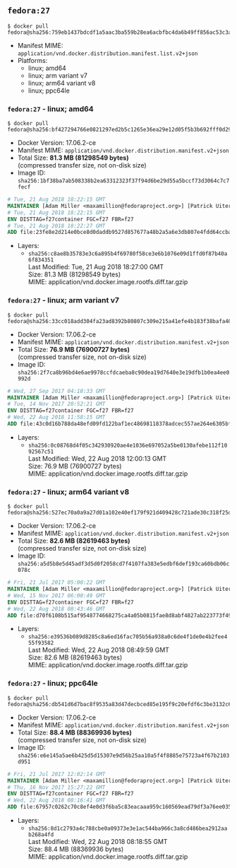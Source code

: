## `fedora:27`

```console
$ docker pull fedora@sha256:759eb1437bdcdf1a5aac3ba559b28ea6acbfbc4da6b49ff856ac53c3a6789c26
```

-	Manifest MIME: `application/vnd.docker.distribution.manifest.list.v2+json`
-	Platforms:
	-	linux; amd64
	-	linux; arm variant v7
	-	linux; arm64 variant v8
	-	linux; ppc64le

### `fedora:27` - linux; amd64

```console
$ docker pull fedora@sha256:bf427294766e0821297ed2b5c1265e36ea29e12d05f5b3b692fff0d2983e42ee
```

-	Docker Version: 17.06.2-ce
-	Manifest MIME: `application/vnd.docker.distribution.manifest.v2+json`
-	Total Size: **81.3 MB (81298549 bytes)**  
	(compressed transfer size, not on-disk size)
-	Image ID: `sha256:1bf38ba7ab508338b2ea63312323f37f94d6be29d55a5bccf73d3064c7c7fecf`

```dockerfile
# Tue, 21 Aug 2018 18:22:15 GMT
MAINTAINER [Adam Miller <maxamillion@fedoraproject.org>] [Patrick Uiterwijk <patrick@puiterwijk.org>]
# Tue, 21 Aug 2018 18:22:15 GMT
ENV DISTTAG=f27container FGC=f27 FBR=f27
# Tue, 21 Aug 2018 18:22:27 GMT
ADD file:23fe8e2d214e0bce8d0daddb9527d857677a48b2a5a6e3db807e4fdd64ccbab3 in / 
```

-	Layers:
	-	`sha256:c8ae8b35783e3c6a895b4f69780f58ce3e6b1076e09d1ffd0f87b40a6f834351`  
		Last Modified: Tue, 21 Aug 2018 18:27:00 GMT  
		Size: 81.3 MB (81298549 bytes)  
		MIME: application/vnd.docker.image.rootfs.diff.tar.gzip

### `fedora:27` - linux; arm variant v7

```console
$ docker pull fedora@sha256:33cc018add304fa23ad8392b80807c309e215a41efe4b183f38bafa4063dde0d
```

-	Docker Version: 17.06.2-ce
-	Manifest MIME: `application/vnd.docker.distribution.manifest.v2+json`
-	Total Size: **76.9 MB (76900727 bytes)**  
	(compressed transfer size, not on-disk size)
-	Image ID: `sha256:2f7ca8b96bd4e6ae9978ccfdcaeba8c90dea19d7640e3e19dfb1b0ea4ee0992d`

```dockerfile
# Wed, 27 Sep 2017 04:18:33 GMT
MAINTAINER [Adam Miller <maxamillion@fedoraproject.org>] [Patrick Uiterwijk <patrick@puiterwijk.org>]
# Tue, 14 Nov 2017 20:52:21 GMT
ENV DISTTAG=f27container FGC=f27 FBR=f27
# Wed, 22 Aug 2018 11:58:15 GMT
ADD file:43c0d16b788da48efd09fd122baf1ec48698118378adcec557ae264e6305bfae in / 
```

-	Layers:
	-	`sha256:0c08768d4f05c342930920ae4e1036e697052a5be0130afebe112f1092567c51`  
		Last Modified: Wed, 22 Aug 2018 12:00:13 GMT  
		Size: 76.9 MB (76900727 bytes)  
		MIME: application/vnd.docker.image.rootfs.diff.tar.gzip

### `fedora:27` - linux; arm64 variant v8

```console
$ docker pull fedora@sha256:527ec70a0a9a27d01a102e40ef179f921d409428c721ade30c318f25d46227c7
```

-	Docker Version: 17.06.2-ce
-	Manifest MIME: `application/vnd.docker.distribution.manifest.v2+json`
-	Total Size: **82.6 MB (82619463 bytes)**  
	(compressed transfer size, not on-disk size)
-	Image ID: `sha256:a5d5b8e5d45adf3d5d0f2058cd7f4107fa383e5edbf6def193ca60bdb06c078c`

```dockerfile
# Fri, 21 Jul 2017 05:00:22 GMT
MAINTAINER [Adam Miller <maxamillion@fedoraproject.org>] [Patrick Uiterwijk <patrick@puiterwijk.org>]
# Wed, 15 Nov 2017 06:00:49 GMT
ENV DISTTAG=f27container FGC=f27 FBR=f27
# Wed, 22 Aug 2018 08:43:46 GMT
ADD file:d70f6108b515af9548774668275ca4a05b0815fae8d8abf4827ab223773f49f4 in / 
```

-	Layers:
	-	`sha256:e39536b089d8285c8a6ed16fac705b56a938a0c6de4f1de0e4b2fee455f93582`  
		Last Modified: Wed, 22 Aug 2018 08:49:59 GMT  
		Size: 82.6 MB (82619463 bytes)  
		MIME: application/vnd.docker.image.rootfs.diff.tar.gzip

### `fedora:27` - linux; ppc64le

```console
$ docker pull fedora@sha256:db541d6d7bac8f9535a83d47decbced85e195f9c20efdf6c3be3132c6547d41c
```

-	Docker Version: 17.06.2-ce
-	Manifest MIME: `application/vnd.docker.distribution.manifest.v2+json`
-	Total Size: **88.4 MB (88369936 bytes)**  
	(compressed transfer size, not on-disk size)
-	Image ID: `sha256:e6e145a5ae6b425d5d15307e9d56b25aa10a5f4f8885e75723a4f67b2103d951`

```dockerfile
# Fri, 21 Jul 2017 12:02:14 GMT
MAINTAINER [Adam Miller <maxamillion@fedoraproject.org>] [Patrick Uiterwijk <patrick@puiterwijk.org>]
# Thu, 16 Nov 2017 15:27:22 GMT
ENV DISTTAG=f27container FGC=f27 FBR=f27
# Wed, 22 Aug 2018 08:16:41 GMT
ADD file:67957c0262c70c8ef4e0d3f6ba5c83eacaaa959c160569ead79df3a76ee03510 in / 
```

-	Layers:
	-	`sha256:8d1c2793a4c788cbe0a09373e3e1ac544ba966c3a8cd486bea2912aab268a4fd`  
		Last Modified: Wed, 22 Aug 2018 08:18:55 GMT  
		Size: 88.4 MB (88369936 bytes)  
		MIME: application/vnd.docker.image.rootfs.diff.tar.gzip
